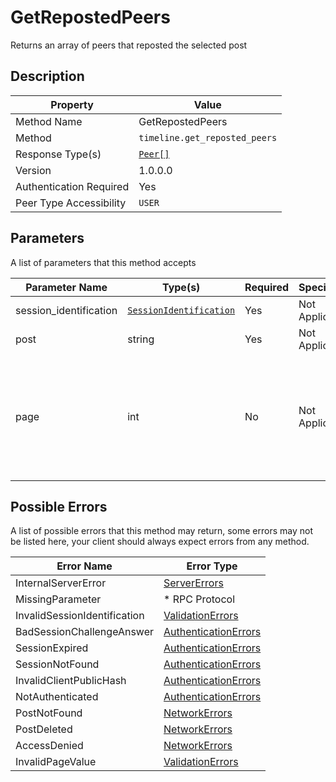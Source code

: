 # GetRepostedPeers

Returns an array of peers that reposted the selected post

## Description

| Property                | Value                             |
|-------------------------|-----------------------------------|
| Method Name             | GetRepostedPeers                  |
| Method                  | `timeline.get_reposted_peers`     |
| Response Type(s)        | [`Peer[]`](../../Objects/Peer.md) |
| Version                 | 1.0.0.0                           |
| Authentication Required | Yes                               |
| Peer Type Accessibility | `USER`                            |

## Parameters

A list of parameters that this method accepts

| Parameter Name         | Type(s)                                                           | Required | Specification  | Deprecated | Versions | Description                                                                                                                                                                                                                                                      |
|------------------------|-------------------------------------------------------------------|----------|----------------|------------|----------|------------------------------------------------------------------------------------------------------------------------------------------------------------------------------------------------------------------------------------------------------------------|
| session_identification | [`SessionIdentification`](../../Objects/SessionIdentification.md) | Yes      | Not Applicable | No         | 1.0      | The Session Identification object                                                                                                                                                                                                                                |
| post                   | string                                                            | Yes      | Not Applicable | No         | 1.0      | The Post ID to retrieve reposts from                                                                                                                                                                                                                             |
| page                   | int                                                               | No       | Not Applicable | No         | 1.0      | The requested page number, by default the value is 1. the amount of entries returned per page depends on the server, see the value `retrieve_reposts_max_limit` from [ServerInformation](../../Objects/ServerInformation.md). This value cannot be less than 1. |

## Possible Errors

A list of possible errors that this method may return, some errors
may not be listed here, your client should always expect errors from
any method.

| Error Name                   | Error Type                                                   |
|------------------------------|--------------------------------------------------------------|
| InternalServerError          | [ServerErrors](../../Errors/ServerErrors.md)                 |
| MissingParameter             | * RPC Protocol                                               |
| InvalidSessionIdentification | [ValidationErrors](../../Errors/ValidationErrors.md)         |
| BadSessionChallengeAnswer    | [AuthenticationErrors](../../Errors/AuthenticationErrors.md) |
| SessionExpired               | [AuthenticationErrors](../../Errors/AuthenticationErrors.md) |
| SessionNotFound              | [AuthenticationErrors](../../Errors/AuthenticationErrors.md) |
| InvalidClientPublicHash      | [AuthenticationErrors](../../Errors/AuthenticationErrors.md) |
| NotAuthenticated             | [AuthenticationErrors](../../Errors/AuthenticationErrors.md) |
| PostNotFound                 | [NetworkErrors](../../Errors/NetworkErrors.md)               |
| PostDeleted                  | [NetworkErrors](../../Errors/NetworkErrors.md)               |
| AccessDenied                 | [NetworkErrors](../../Errors/NetworkErrors.md)               |
| InvalidPageValue             | [ValidationErrors](../../Errors/ValidationErrors.md)         |
